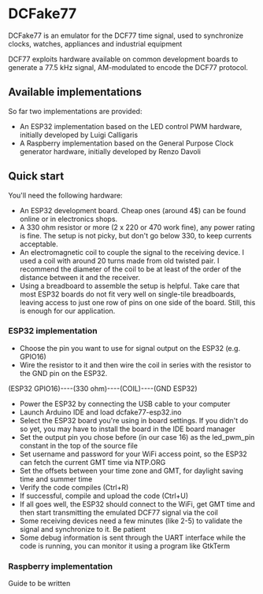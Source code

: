# DCFake77
DCFake77 is an emulator for the DCF77 time signal, used to synchronize clocks, watches, appliances and industrial equipment

DCF77 exploits hardware available on common development boards to generate a 77.5 kHz signal, AM-modulated to encode the DCF77 protocol. 

## Available implementations
So far two implementations are provided:
- An ESP32 implementation based on the LED control PWM hardware, initially developed by Luigi Calligaris
- A Raspberry implementation based on the General Purpose Clock generator hardware, initially developed by Renzo Davoli

## Quick start
You'll need the following hardware:
- An ESP32 development board. Cheap ones (around 4$) can be found online or in electronics shops.
- A 330 ohm resistor or more (2 x 220 or 470 work fine), any power rating is fine. The setup is not picky, but don't go below 330, to keep currents acceptable.
- An electromagnetic coil to couple the signal to the receiving device. I used a coil with around 20 turns made from old twisted pair. I recommend the diameter of the coil to be at least of the order of the distance between it and the receiver.
- Using a breadboard to assemble the setup is helpful. Take care that most ESP32 boards do not fit very well on single-tile breadboards, leaving access to just one row of pins on one side of the board. Still, this is enough for our application.

### ESP32 implementation
- Choose the pin you want to use for signal output on the ESP32 (e.g. GPIO16)
- Wire the resistor to it and then wire the coil in series with the resistor to the GND pin on the ESP32.

(ESP32 GPIO16)----(330 ohm)----(COIL)----(GND ESP32)

- Power the ESP32 by connecting the USB cable to your computer
- Launch Arduino IDE and load dcfake77-esp32.ino
- Select the ESP32 board you're using in board settings. If you didn't do so yet, you may have to install the board in the IDE board manager
- Set the output pin you chose before (in our case 16) as the led_pwm_pin constant in the top of the source file
- Set username and password for your WiFi access point, so the ESP32 can fetch the current GMT time via NTP.ORG
- Set the offsets between your time zone and GMT, for daylight saving time and summer time
- Verify the code compiles (Ctrl+R)
- If successful, compile and upload the code (Ctrl+U)
- If all goes well, the ESP32 should connect to the WiFi, get GMT time and then start transmitting the emulated DCF77 signal via the coil
- Some receiving devices need a few minutes (like 2-5) to validate the signal and synchronize to it. Be patient
- Some debug information is sent through the UART interface while the code is running, you can monitor it using a program like GtkTerm

### Raspberry implementation
Guide to be written
